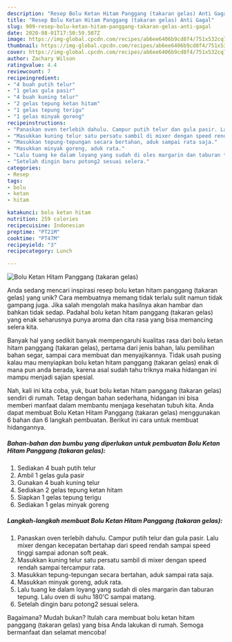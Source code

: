 ```yaml
---
description: "Resep Bolu Ketan Hitam Panggang (takaran gelas) Anti Gagal"
title: "Resep Bolu Ketan Hitam Panggang (takaran gelas) Anti Gagal"
slug: 909-resep-bolu-ketan-hitam-panggang-takaran-gelas-anti-gagal
date: 2020-08-01T17:50:59.507Z
image: https://img-global.cpcdn.com/recipes/ab6ee6406b9cd8f4/751x532cq70/bolu-ketan-hitam-panggang-takaran-gelas-foto-resep-utama.jpg
thumbnail: https://img-global.cpcdn.com/recipes/ab6ee6406b9cd8f4/751x532cq70/bolu-ketan-hitam-panggang-takaran-gelas-foto-resep-utama.jpg
cover: https://img-global.cpcdn.com/recipes/ab6ee6406b9cd8f4/751x532cq70/bolu-ketan-hitam-panggang-takaran-gelas-foto-resep-utama.jpg
author: Zachary Wilson
ratingvalue: 4.4
reviewcount: 7
recipeingredient:
- "4 buah putih telur"
- "1 gelas gula pasir"
- "4 buah kuning telur"
- "2 gelas tepung ketan hitam"
- "1 gelas tepung terigu"
- "1 gelas minyak goreng"
recipeinstructions:
- "Panaskan oven terlebih dahulu. Campur putih telur dan gula pasir. Lalu mixer dengan kecepatan bertahap dari speed rendah sampai speed tinggi sampai adonan soft peak."
- "Masukkan kuning telur satu persatu sambil di mixer dengan speed rendah sampai tercampur rata."
- "Masukkan tepung-tepungan secara bertahan, aduk sampai rata saja."
- "Masukkan minyak goreng, aduk rata."
- "Lalu tuang ke dalam loyang yang sudah di oles margarin dan taburan tepung. Lalu oven di suhu 180&#39;C sampai matang."
- "Setelah dingin baru potong2 sesuai selera."
categories:
- Resep
tags:
- bolu
- ketan
- hitam

katakunci: bolu ketan hitam 
nutrition: 259 calories
recipecuisine: Indonesian
preptime: "PT21M"
cooktime: "PT47M"
recipeyield: "3"
recipecategory: Lunch

---
```



![Bolu Ketan Hitam Panggang (takaran gelas)](https://img-global.cpcdn.com/recipes/ab6ee6406b9cd8f4/751x532cq70/bolu-ketan-hitam-panggang-takaran-gelas-foto-resep-utama.jpg)

Anda sedang mencari inspirasi resep bolu ketan hitam panggang (takaran gelas) yang unik? Cara membuatnya memang tidak terlalu sulit namun tidak gampang juga. Jika salah mengolah maka hasilnya akan hambar dan bahkan tidak sedap. Padahal bolu ketan hitam panggang (takaran gelas) yang enak seharusnya punya aroma dan cita rasa yang bisa memancing selera kita.

Banyak hal yang sedikit banyak mempengaruhi kualitas rasa dari bolu ketan hitam panggang (takaran gelas), pertama dari jenis bahan, lalu pemilihan bahan segar, sampai cara membuat dan menyajikannya. Tidak usah pusing kalau mau menyiapkan bolu ketan hitam panggang (takaran gelas) enak di mana pun anda berada, karena asal sudah tahu triknya maka hidangan ini mampu menjadi sajian spesial.




Nah, kali ini kita coba, yuk, buat bolu ketan hitam panggang (takaran gelas) sendiri di rumah. Tetap dengan bahan sederhana, hidangan ini bisa memberi manfaat dalam membantu menjaga kesehatan tubuh kita. Anda dapat membuat Bolu Ketan Hitam Panggang (takaran gelas) menggunakan 6 bahan dan 6 langkah pembuatan. Berikut ini cara untuk membuat hidangannya.

<!--inarticleads1-->

##### Bahan-bahan dan bumbu yang diperlukan untuk pembuatan Bolu Ketan Hitam Panggang (takaran gelas):

1. Sediakan 4 buah putih telur
1. Ambil 1 gelas gula pasir
1. Gunakan 4 buah kuning telur
1. Sediakan 2 gelas tepung ketan hitam
1. Siapkan 1 gelas tepung terigu
1. Sediakan 1 gelas minyak goreng




<!--inarticleads2-->

##### Langkah-langkah membuat Bolu Ketan Hitam Panggang (takaran gelas):

1. Panaskan oven terlebih dahulu. Campur putih telur dan gula pasir. Lalu mixer dengan kecepatan bertahap dari speed rendah sampai speed tinggi sampai adonan soft peak.
1. Masukkan kuning telur satu persatu sambil di mixer dengan speed rendah sampai tercampur rata.
1. Masukkan tepung-tepungan secara bertahan, aduk sampai rata saja.
1. Masukkan minyak goreng, aduk rata.
1. Lalu tuang ke dalam loyang yang sudah di oles margarin dan taburan tepung. Lalu oven di suhu 180&#39;C sampai matang.
1. Setelah dingin baru potong2 sesuai selera.




Bagaimana? Mudah bukan? Itulah cara membuat bolu ketan hitam panggang (takaran gelas) yang bisa Anda lakukan di rumah. Semoga bermanfaat dan selamat mencoba!
